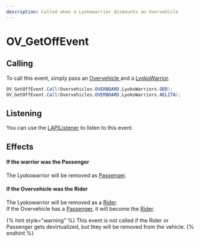 ```yaml
---
description: Called when a Lyokowarrior dismounts an Overvehicle
---
```


# OV\_GetOffEvent

## Calling

To call this event, simply pass an [Overvehicle ](../../virtualentities/overvehicle/overvehicle.md)and a [LyokoWarrior](../../virtualentities/lyokowarrior/lyokowarrior.md).

```csharp
OV_GetOffEvent.Call(Overvehicles.OVERBOARD,LyokoWarriors.ODD);
OV_GetOffEvent.Call(Overvehicles.OVERBOARD,LyokoWarriors.AELITA);
```

## Listening

You can use the [LAPIListener](../lapilistener.md) to listen to this event.

## Effects

#### If the warrior was the Passenger

The Lyokowarrior will be removed as [Passenger](../../virtualentities/overvehicle/overvehicle.md#warriorpassenger).

#### If the Overvehicle was the Rider

The Lyokowarrior will be removed as a [Rider](../../virtualentities/overvehicle/overvehicle.md#warriorrider).  
If the Overvehicle has a [Passenger](../../virtualentities/overvehicle/overvehicle.md#warriorpassenger), it will become the [Rider](../../virtualentities/overvehicle/overvehicle.md#warriorrider).

{% hint style="warning" %}
This event is not called if the Rider or Passenger gets devirtualized, but they will be removed from the vehicle.
{% endhint %}

